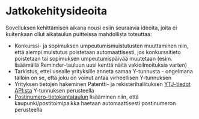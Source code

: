 # Jatkokehitysideoita

Sovelluksen kehittämisen aikana nousi esiin seuraavia ideoita, joita ei kuitenkaan ollut aikataulun puitteissa mahdollista toteuttaa:

- Konkurssi- ja sopimuksen umpeutumismuistutusten muuttaminen niin, että aiempi muistutus poistetaan automaattisesti, jos konkurssitieto poistetaan tai sopimuksen umpeutumispäivää muutetaan (esim. lisäämällä Reminder-tauluun uusi kenttä näitä vakioilmoituksia varten)
- Tarkistus, ettei usealle yrityksille anneta samaa Y-tunnusta - ongelmana tällöin on se, että joku on voinut antaa virheellisen Y-tunnuksen
- Yrityksen tietojen hakeminen Patentti- ja rekisterihallituksen [YTJ-tiedot API:sta](https://avoindata.prh.fi/ytj.html) Y-tunnuksen perusteella
- [Postinumero-tietokantataulun](https://www.posti.fi/fi/asiakastuki/postinumerotiedostot) lisääminen niin, että kaupunki/postitoimipaikka haetaan automaattisesti postinumeron perusteella
